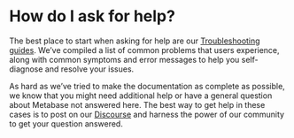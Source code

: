 # How do I ask for help?

The best place to start when asking for help are our [Troubleshooting guides](../../troubleshooting-guide/index.md). We’ve compiled a list of common problems that users experience, along with common symptoms and error messages to help you self-diagnose and resolve your issues.

As hard as we’ve tried to make the documentation as complete as possible, we know that you might need additional help or have a general question about Metabase not answered here. The best way to get help in these cases is to post on our [Discourse](https://discourse.metabase.com/) and harness the power of our community to get your question answered.
